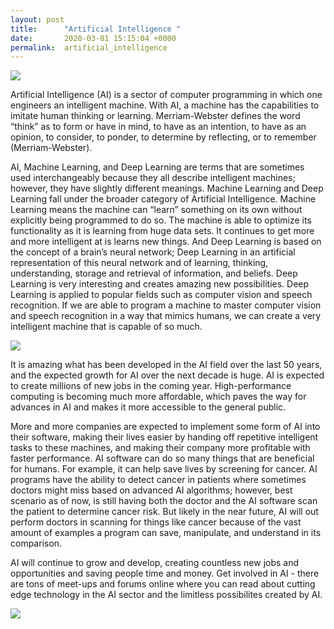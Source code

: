 ```yaml
---
layout: post
title:      "Artificial Intelligence "
date:       2020-03-01 15:15:04 +0000
permalink:  artificial_intelligence
---
```



![](https://media.giphy.com/media/ZCKh7knqLpc4M/giphy.gif)

Artificial Intelligence (AI) is a sector of computer programming in which one engineers an intelligent machine. With AI, a machine has the capabilities to imitate human thinking or learning. Merriam-Webster defines the word “think” as to form or have in mind, to have as an intention, to have as an opinion, to consider, to ponder, to determine by reflecting, or to remember (Merriam-Webster). 

AI, Machine Learning, and Deep Learning are terms that are sometimes used interchangeably because they all describe intelligent machines; however, they have slightly different meanings. Machine Learning and Deep Learning fall under the broader category of Artificial Intelligence. Machine Learning means the machine can “learn” something on its own without explicitly being programmed to do so. The machine is able to optimize its functionality as it is learning from huge data sets. It continues to get more and more intelligent at is learns new things. And Deep Learning is based on the concept of a brain’s neural network; Deep Learning in an artificial representation of this neural network and of learning, thinking, understanding, storage and retrieval of information, and beliefs. Deep Learning is very interesting and creates amazing new possibilities. Deep Learning is applied to popular fields such as computer vision and speech recognition. If we are able to program a machine to master computer vision and speech recognition in a way that mimics humans, we can create a very intelligent machine that is capable of so much. 

![](https://media.giphy.com/media/3o7TKWC4IgROm4Qdc4/giphy.gif)

It is amazing what has been developed in the AI field over the last 50 years, and the expected growth for AI over the next decade is huge. AI is expected to create millions of new jobs in the coming year. High-performance computing is becoming much more affordable, which paves the way for advances in AI and makes it more accessible to the general public. 

More and more companies are expected to implement some form of AI into their software, making their lives easier by handing off repetitive intelligent tasks to these machines, and making their company more profitable with faster performance. AI software can do so many things that are beneficial for humans. For example, it can help save lives by screening for cancer. AI programs have the ability to detect cancer in patients where sometimes doctors might miss based on advanced AI algorithms; however, best scenario as of now, is still having both the doctor and the AI software scan the patient to determine cancer risk. But likely in the near future, AI will out perform doctors in scanning for things like cancer because of the vast amount of examples a program can save, manipulate, and understand in its comparison. 

AI will continue to grow and develop, creating countless new jobs and opportunities and saving people time and money. Get involved in AI - there are tons of meet-ups and forums online where you can read about cutting edge technology in the AI sector and the limitless possibilites created by AI. 

![](https://media.giphy.com/media/ZLfoJGIgxyDqo/giphy.gif)
